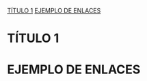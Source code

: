 [TÍTULO 1](#titulo-1)
[EJEMPLO DE ENLACES](#ejemplo-de-enlaces)











# TÍTULO 1
# EJEMPLO DE ENLACES
